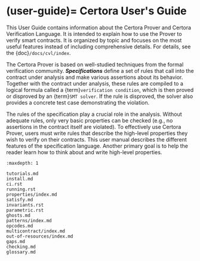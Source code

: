 (user-guide)=
Certora User's Guide
====================

This User Guide contains information about the Certora Prover and Certora
Verification Language.  It is intended to explain how to use the Prover to
verify smart contracts.  It is organized by topic and focuses on the most
useful features instead of including comprehensive details.  For details, see
the {doc}`/docs/cvl/index`.

The Certora Prover is based on well-studied techniques from the formal
verification community. _**Specifications**_ define a set of rules that call
into the contract under analysis and make various assertions about its
behavior. Together with the contract under analysis, these rules are compiled
to a logical formula called a {term}`verification condition`, which is then
proved or disproved by an {term}`SMT solver`. If the rule is disproved, the
solver also provides a concrete test case demonstrating the violation.

The rules of the specification play a crucial role in the analysis. Without
adequate rules, only very basic properties can be checked (e.g., no assertions
in the contract itself are violated). To effectively use Certora Prover, users
must write rules that describe the high-level properties they wish to verify on
their contracts. This user manual describes the different features of the
specification language. Another primary goal is to help the reader learn how to
think about and write high-level properties.

```{toctree}
:maxdepth: 1

tutorials.md
install.md
ci.rst
running.rst
properties/index.md
satisfy.md
invariants.rst
parametric.rst
ghosts.md
patterns/index.md
opcodes.md
multicontract/index.md
out-of-resources/index.md
gaps.md
checking.md
glossary.md
```
